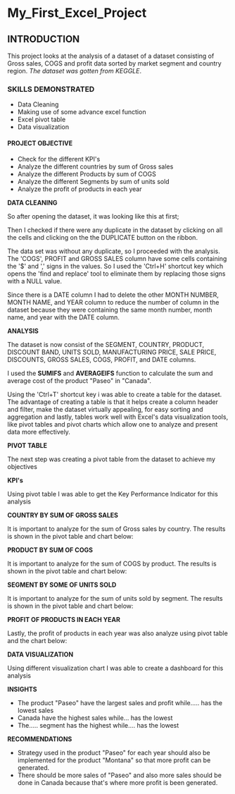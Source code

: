 # My_First_Excel_Project

## INTRODUCTION
This project looks at the analysis of a dataset of a dataset consisting of  Gross sales, COGS and profit data sorted by market segment and country region. *The dataset was gotten from KEGGLE*.
### SKILLS DEMONSTRATED
- Data Cleaning
- Making use of some advance excel function
- Excel pivot table
- Data visualization
#### PROJECT OBJECTIVE
- Check for the different KPI's
- Analyze the different countries by sum of Gross sales
- Analyze the different Products by  sum of COGS
- Analyze the different Segments by sum of units sold
- Analyze the  profit of products in each year

**DATA CLEANING**

So after opening the dataset, it was looking like this at first;

Then I checked if there were any duplicate in the dataset by clicking on all the cells and clicking on the the DUPLICATE button on the ribbon.

The data set was without any duplicate, so I proceeded with the analysis.
The 'COGS', PROFIT and GROSS SALES column have some cells containing the '$' and ',' signs in the values. So I used the 'Ctrl+H' shortcut key which opens the 'find and replace' tool to eliminate them by replacing those signs with a NULL value.

Since there is a DATE column I had to delete the other MONTH NUMBER, MONTH NAME, and YEAR column to reduce the number of column in the dataset because they were containing the same month number, month name, and year with the DATE column.

**ANALYSIS**

The dataset is now consist of the SEGMENT, COUNTRY, PRODUCT, DISCOUNT BAND, UNITS SOLD, MANUFACTURING PRICE, SALE PRICE, DISCOUNTS, GROSS SALES, COGS, PROFIT, and DATE columns.

I used the **SUMIFS** and **AVERAGEIFS** function to calculate the sum and average cost of the product "Paseo" in "Canada".

Using the 'Ctrl+T' shortcut key i was able to create a table for the dataset. The advantage of creating a table is that it helps create a column header and filter, make the dataset virtually appealing, for easy sorting and aggregation and lastly, tables work well with Excel's data visualization tools, like pivot tables and pivot charts which allow one to analyze and present data more effectively.

**PIVOT TABLE**

The next step was creating a pivot table from the dataset to achieve my objectives

**KPI's**

Using pivot table I was able to get the Key Performance Indicator for this analysis

**COUNTRY BY SUM OF GROSS SALES**

It is important to analyze for the sum of Gross sales by country. The results is shown in the pivot table and chart below:

**PRODUCT BY SUM OF COGS**

It is important to analyze for the sum of COGS  by product. The results is shown in the pivot table and chart below:

**SEGMENT BY SOME OF UNITS SOLD**

It is important to analyze for the sum of units sold  by segment. The results is shown in the pivot table and chart below:

**PROFIT OF PRODUCTS IN EACH YEAR**

Lastly, the profit of products in each year was also analyze using pivot table and the chart below:

**DATA VISUALIZATION**

Using different visualization chart I was able to create a dashboard for this analysis

**INSIGHTS**

* The product "Paseo" have the largest sales and profit while..... has the lowest sales
* Canada have the highest sales while... has the lowest
* The..... segment has the highest while.... has the lowest

**RECOMMENDATIONS**
  
* Strategy used in the product "Paseo" for each year should also be implemented for the product "Montana" so that more profit can be generated.
* There should be more sales of "Paseo" and also more sales should be done in Canada because that's where more profit is been generated.




